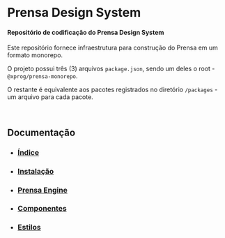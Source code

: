 <br/>
<h1>Prensa Design System</h1>

<h4>Repositório de codificação do Prensa Design System</h4>

Este repositório fornece infraestrutura para construção do Prensa em um formato monorepo.

O projeto possui três (3) arquivos `package.json`, sendo um deles o root - `@xprog/prensa-monorepo`.

O restante é equivalente aos pacotes registrados no diretório `/packages` - um arquivo para cada pacote.

<br/>
<h2>Documentação</h2>

- ### <a href='https://docs.xprog.com.br/share/792940d5-d0bc-45a3-a66f-f2fb339bb565' target='_blank'>Índice</a>
- ### <a href='https://docs.xprog.com.br/share/6d114bc3-f891-4ec9-814d-9cb728a90e91' target='_blank'>Instalação</a>
- ### <a href='https://docs.xprog.com.br/share/3c06f6c5-5bd3-4176-9ae6-0ea4ca33f23e' target='_blank'>Prensa Engine</a>
- ### <a href='https://docs.xprog.com.br/share/6a00e54d-3cf4-4655-aeb4-785cfc335f7a' target='_blank'>Componentes</a>
- ### <a href='https://docs.xprog.com.br/share/2afe80eb-e341-4b41-b6d7-47e1f927b819' target='_blank'>Estilos</a>